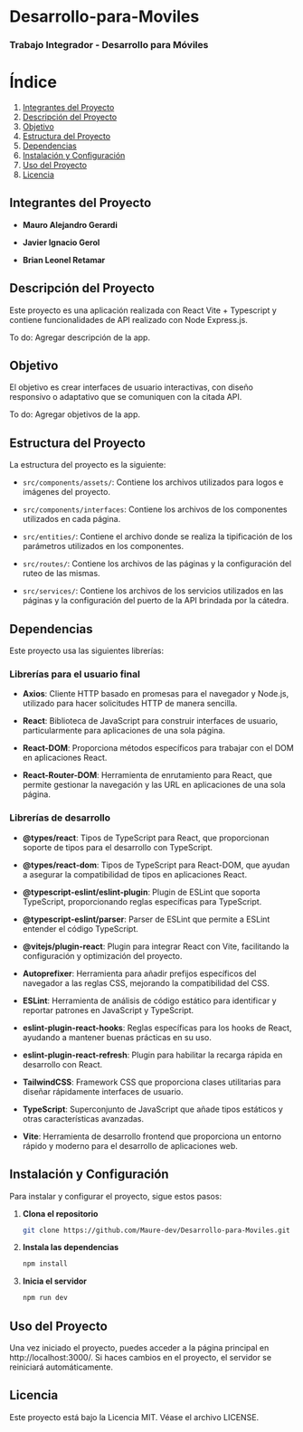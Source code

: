 # Desarrollo-para-Moviles

### Trabajo Integrador - Desarrollo para Móviles

# Índice

1. [Integrantes del Proyecto](#integrantes-del-proyecto)
2. [Descripción del Proyecto](#descripción-del-proyecto)
3. [Objetivo](#objetivo)
4. [Estructura del Proyecto](#estructura-del-proyecto)
5. [Dependencias](#dependencias)
6. [Instalación y Configuración](#instalación-y-configuración)
7. [Uso del Proyecto](#uso-del-proyecto)
8. [Licencia](#licencia)

## Integrantes del Proyecto

- **Mauro Alejandro Gerardi**

- **Javier Ignacio Gerol**

- **Brian Leonel Retamar**

## Descripción del Proyecto

Este proyecto es una aplicación realizada con React Vite + Typescript y contiene funcionalidades de API realizado con Node Express.js.

To do: Agregar descripción de la app.

## Objetivo

El objetivo es crear interfaces de usuario interactivas, con diseño responsivo o adaptativo que se comuniquen con la citada API.

To do: Agregar objetivos de la app.

## Estructura del Proyecto

La estructura del proyecto es la siguiente:

- `src/components/assets/`: Contiene los archivos utilizados para logos e imágenes del proyecto.

- `src/components/interfaces`: Contiene los archivos de los componentes utilizados en cada página.

- `src/entities/`: Contiene el archivo donde se realiza la tipificación de los parámetros utilizados en los componentes.

- `src/routes/`: Contiene los archivos de las páginas y la configuración del ruteo de las mismas.

- `src/services/`: Contiene los archivos de los servicios utilizados en las páginas y la configuración del puerto de la API brindada por la cátedra.

## Dependencias

Este proyecto usa las siguientes librerías:

### Librerías para el usuario final

- **Axios**: Cliente HTTP basado en promesas para el navegador y Node.js, utilizado para hacer solicitudes HTTP de manera sencilla.

- **React**: Biblioteca de JavaScript para construir interfaces de usuario, particularmente para aplicaciones de una sola página.

- **React-DOM**: Proporciona métodos específicos para trabajar con el DOM en aplicaciones React.

- **React-Router-DOM**: Herramienta de enrutamiento para React, que permite gestionar la navegación y las URL en aplicaciones de una sola página.

### Librerías de desarrollo

- **@types/react**: Tipos de TypeScript para React, que proporcionan soporte de tipos para el desarrollo con TypeScript.

- **@types/react-dom**: Tipos de TypeScript para React-DOM, que ayudan a asegurar la compatibilidad de tipos en aplicaciones React.

- **@typescript-eslint/eslint-plugin**: Plugin de ESLint que soporta TypeScript, proporcionando reglas específicas para TypeScript.

- **@typescript-eslint/parser**: Parser de ESLint que permite a ESLint entender el código TypeScript.

- **@vitejs/plugin-react**: Plugin para integrar React con Vite, facilitando la configuración y optimización del proyecto.

- **Autoprefixer**: Herramienta para añadir prefijos específicos del navegador a las reglas CSS, mejorando la compatibilidad del CSS.

- **ESLint**: Herramienta de análisis de código estático para identificar y reportar patrones en JavaScript y TypeScript.

- **eslint-plugin-react-hooks**: Reglas específicas para los hooks de React, ayudando a mantener buenas prácticas en su uso.

- **eslint-plugin-react-refresh**: Plugin para habilitar la recarga rápida en desarrollo con React.

- **TailwindCSS**: Framework CSS que proporciona clases utilitarias para diseñar rápidamente interfaces de usuario.

- **TypeScript**: Superconjunto de JavaScript que añade tipos estáticos y otras características avanzadas.

- **Vite**: Herramienta de desarrollo frontend que proporciona un entorno rápido y moderno para el desarrollo de aplicaciones web.

## Instalación y Configuración

Para instalar y configurar el proyecto, sigue estos pasos:

1. **Clona el repositorio**

   ```bash
   git clone https://github.com/Maure-dev/Desarrollo-para-Moviles.git
   ```

2. **Instala las dependencias**

   ```bash
   npm install
   ```

3. **Inicia el servidor**

   ```bash
   npm run dev
   ```

## Uso del Proyecto

Una vez iniciado el proyecto, puedes acceder a la página principal en http://localhost:3000/. Si haces cambios en el proyecto, el servidor se reiniciará automáticamente.

## Licencia

Este proyecto está bajo la Licencia MIT. Véase el archivo LICENSE.
